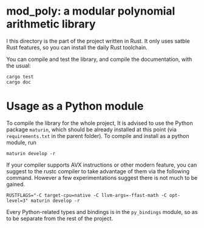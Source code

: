 # mod_poly: a modular polynomial arithmetic library

I this directory is the part of the project written in Rust. It only uses satble Rust features, so you can install the daily Rust toolchain.

You can compile and test the library, and compile the documentation, with the usual:
```
cargo test
cargo doc
```

# Usage as a Python module
To compile the library for the whole project, It is advised to use the Python package `maturin`, which should be already installed at this 
point (via `requirements.txt` in the parent folder). 
To compile and install as a python module, run 
```
maturin develop -r
```

If your compiler supports AVX instructions or other modern feature, you can suggest to the rustc compiler to take advantage of them via the following 
command. However a few experimentations suggest there is not much to be gained.
```
RUSTFLAGS="-C target-cpu=native -C llvm-args=-ffast-math -C opt-level=3" maturin develop -r
```

Every Python-related types and bindings is in the `py_bindings` module, so as to be separate from the rest of the project.
